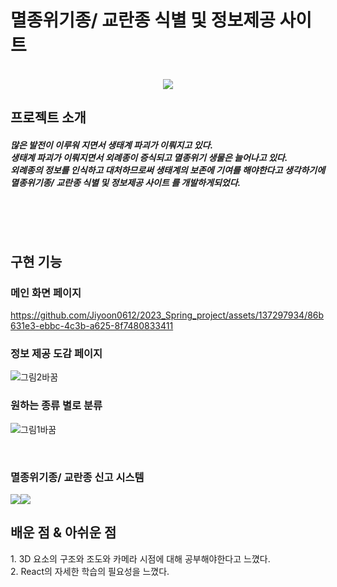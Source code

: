 # 멸종위기종/ 교란종 식별 및 정보제공 사이트 
<p align="center">
  <br>
 <img src="https://github.com/Jiyoon0612/2023_Spring_project/assets/137297934/86b631e3-ebbc-4c3b-a625-8f7480833411">
  <br>
</p>

## 프로젝트 소개

<p align="justify">
<h5>많은 발전이 이루워 지면서 생태계 파괴가 이뤄지고 있다.<br>생태계 파괴가 이뤄지면서 외례종이 증식되고 멸종위기 생물은 늘어나고 있다.<br>외례종의 정보를 인식하고 대처하므로써 생태계의 보존에 기여를 해야한다고 생각하기에<br>멸종위기종/ 교란종 식별 및 정보제공 사이트 를 개발하게되었다.</h5>
  <br>
</p>
<br>

## 구현 기능

### 메인 화면 페이지
https://github.com/Jiyoon0612/2023_Spring_project/assets/137297934/86b631e3-ebbc-4c3b-a625-8f7480833411
<br>




### 정보 제공 도감 페이지
![그림2바꿈](https://github.com/Jiyoon0612/2023_Spring_project/assets/137297934/9d9c0d39-19a5-4048-8352-616a7ac06a35)
<br>



### 원하는 종류 별로 분류
![그림1바꿈](https://github.com/Jiyoon0612/2023_Spring_project/assets/137297934/0d6c2b9d-7f75-4498-ae5d-eaa1ec134fcf)

<br>
<p align="justify">
  
### 멸종위기종/ 교란종 신고 시스템
<img src ="https://github.com/Jiyoon0612/2023_Spring_project/assets/137297934/a184eccd-9672-4dd4-a6de-f857002ea738"><img src ="https://github.com/Jiyoon0612/2023_Spring_project/assets/137297934/81bae29a-5fbf-410a-93a7-44f4fff34ffe">
<br>

</p>

## 배운 점 & 아쉬운 점

<p align="justify">
 1. 3D 요소의 구조와 조도와 카메라 시점에 대해 공부해야한다고 느꼈다.
<br>
 2. React의 자세한 학습의 필요성을 느꼈다.
</p>

<br>
